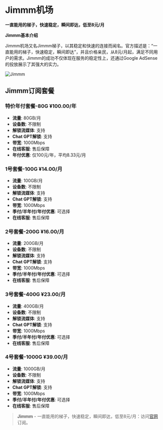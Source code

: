 # Jimmm机场  
**一直能用的梯子，快速稳定，瞬间即达，低至8元/月**

**Jimmm基本介绍**

Jimmm机场又名Jimmm梯子，以其稳定和快速的连接而闻名。官方描述是：“一直能用的梯子，快速稳定，瞬间即达”，并且价格亲民，从8元/月起，满足不同用户的需求。Jimmm的成功不仅体现在服务的稳定性上，还通过Google AdSense的投放展示了其强大的实力。

![Jimmm](/1727101344.png)

## Jimmm订阅套餐

### 特价年付套餐-80G ¥100.00/年
- **流量**: 80GB/月  
- **设备数**: 不限制  
- **解锁流媒体**: 支持  
- **Chat GPT解锁**: 支持  
- **带宽**: 1000Mbps  
- **在线客服**: 售后保障  
- **年付优惠**: 仅100元/年，平均8.33元/月

### 1号套餐-100G ¥14.00/月
- **流量**: 100GB/月  
- **设备数**: 不限制  
- **解锁流媒体**: 支持  
- **Chat GPT解锁**: 支持  
- **带宽**: 1000Mbps  
- **季付/半年付/年付优惠**: 可选择  
- **在线客服**: 售后保障  

### 2号套餐-200G ¥16.00/月
- **流量**: 200GB/月  
- **设备数**: 不限制  
- **解锁流媒体**: 支持  
- **Chat GPT解锁**: 支持  
- **带宽**: 1000Mbps  
- **季付/半年付/年付优惠**: 可选择  
- **在线客服**: 售后保障  

### 3号套餐-400G ¥23.00/月
- **流量**: 400GB/月  
- **设备数**: 不限制  
- **解锁流媒体**: 支持  
- **Chat GPT解锁**: 支持  
- **带宽**: 1000Mbps  
- **季付/半年付/年付优惠**: 可选择  
- **在线客服**: 售后保障  

### 4号套餐-1000G ¥39.00/月
- **流量**: 1000GB/月  
- **设备数**: 不限制  
- **解锁流媒体**: 支持  
- **Chat GPT解锁**: 支持  
- **带宽**: 1000Mbps  
- **季付/半年付/年付优惠**: 可选择  
- **在线客服**: 售后保障  

> **Jimmm** - 一直能用的梯子，快速稳定，瞬间即达，低至8元/月：访问[官网](https://jump.p6p.net/200)订阅。
